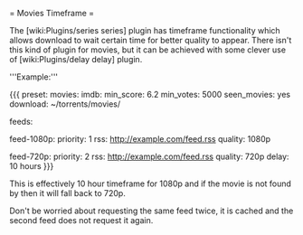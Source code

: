 = Movies Timeframe =

The [wiki:Plugins/series series] plugin has timeframe functionality which allows download to wait certain time for better quality to appear. There isn't this kind of plugin for movies, but it can be achieved with some clever use of [wiki:Plugins/delay delay] plugin.

'''Example:'''

{{{
preset:
  movies:
    imdb:
      min_score: 6.2
      min_votes: 5000
    seen_movies: yes
    download: ~/torrents/movies/

feeds:

  feed-1080p:
    priority: 1
    rss: http://example.com/feed.rss
    quality: 1080p
  
  feed-720p:
    priority: 2
    rss: http://example.com/feed.rss
    quality: 720p
    delay: 10 hours
}}}

This is effectively 10 hour timeframe for 1080p and if the movie is not found by then it will fall back to 720p.

Don't be worried about requesting the same feed twice, it is cached and the second feed does not request it again.
